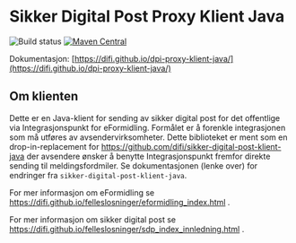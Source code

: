 Sikker Digital Post Proxy Klient Java
==============================

![Build status](https://github.com/difi/dpi-proxy-klient-java/workflows/Build%20snapshot/badge.svg) [![Maven Central](https://maven-badges.herokuapp.com/maven-central/no.difi.sdp/dpi-proxy-klient-java/badge.svg)](https://maven-badges.herokuapp.com/maven-central/no.difi.sdp/dpi-proxy-klient-java)

Dokumentasjon: [https://difi.github.io/dpi-proxy-klient-java/](https://difi.github.io/dpi-proxy-klient-java/)

## Om klienten
Dette er en Java-klient for sending av sikker digital post for det offentlige via Integrasjonspunkt for eFormidling.
Formålet er å forenkle integrasjonen som må utføres av avsendervirksomheter. 
Dette biblioteket er ment som en drop-in-replacement for https://github.com/difi/sikker-digital-post-klient-java der 
avsendere ønsker å benytte Integrasjonspunkt fremfor direkte sending til meldingsfordmiler.
Se dokumentasjonen (lenke over) for endringer fra `sikker-digital-post-klient-java`.

For mer informasjon om eFormidling se https://difi.github.io/felleslosninger/eformidling_index.html .

For mer informasjon om sikker digital post se https://difi.github.io/felleslosninger/sdp_index_innledning.html .


